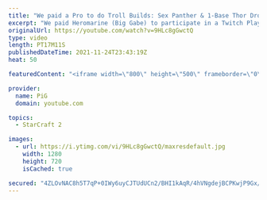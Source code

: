 ```yaml
---
title: "We paid a Pro to do Troll Builds: Sex Panther & 1-Base Thor Drop | Twitch Plays Gabe  - StarCraft 2"
excerpt: "We paid Heromarine (Big Gabe) to participate in a Twitch Plays Gabe segment for PiGFest - and he delivered the Sex Panther build even though he didn't even know what it really was LOL. Also pulled off a fun 1-base Thor drop that was sick!  Heromarine's stream: https://www.twitch.tv/heromarine -- 🐷 Main"
originalUrl: https://youtube.com/watch?v=9HLc8gGwctQ
type: video
length: PT17M11S
publishedDateTime: 2021-11-24T23:43:19Z
heat: 50

featuredContent: "<iframe width=\"800\" height=\"500\" frameborder=\"0\" src=\"https://www.youtube.com/embed/9HLc8gGwctQ\" allow=\"accelerometer; autoplay; encrypted-media; gyroscope; picture-in-picture\" allowfullscreen></iframe>"

provider:
  name: PiG
  domain: youtube.com

topics:
  - StarCraft 2

images:
  - url: https://i.ytimg.com/vi/9HLc8gGwctQ/maxresdefault.jpg
    width: 1280
    height: 720
    isCached: true

secured: "4ZLOvNAC8h5T7qP+0IWy6uyCJTUdUCn2/BHI1kAqR/4hVNgdejBCPKwjP9Gx/x88Hq3FOZFluml8YnMddqvT2RxRj8auMwzxi7YwLdcr0Q8oQ3Ot36Hyx1wkAuZdX4Da/YHLZvUxMlvGY4XxFaKdiHI9aptL0MPUux5zsPlI3CVJjRhwOWQMJdK6+F3IeX1GUDEnKNCQaZN+OV2XmZR+AgsZ9qEXPrft4/JZVjuzQrygWwR92nOazxb5446uiOCPD5N9D541K0AeaODDqvr60BpgMww7QbHjWOv6wPO6krBjj1siD3rn1GJbToPg88e4+KNhFqGoDyZjMt9rrGgjNfCtmLjKA2GCh8mu7obSwK6Yb7CabGRN7SeH7fpzsRDnAvxaY2Sd/8CXEsZ8OnI1IyuK7+aehU3o0rj3ULEAmeY=;hkMVoZehW8XEsSvHBopbdg=="
---
```


